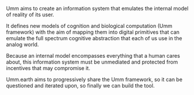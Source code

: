 Umm aims to create an information system that emulates the internal model of reality of its user.

It defines new models of cognition and biological computation (Umm framework) with the aim of mapping them into digital primitives that can emulate the full spectrum cognitive abstraction that each of us use in the analog world.

Because an internal model encompasses everything that a human cares about, this information system must be unmediated and protected from incentives that may compromise it.

Umm.earth aims to progressively share the Umm framework, so it can be questioned and iterated upon, so finally we can build the tool.